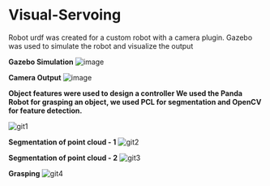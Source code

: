# Visual-Servoing
Robot urdf was created for a custom robot with a camera plugin.
Gazebo was used to simulate the robot and visualize the output

**Gazebo Simulation**
![image](https://user-images.githubusercontent.com/35029771/153646390-dc14a951-ca4a-4196-8417-dfdea353131c.png)

**Camera Output**
![image](https://user-images.githubusercontent.com/35029771/153646601-2967a395-9cc9-4877-99d9-5fddc2292963.png)

**Object features were used to design a controller
We used the Panda Robot for grasping an object, we used PCL for segmentation and OpenCV for feature detection.**

![git1](https://user-images.githubusercontent.com/35029771/177184015-fd422537-f757-4aa1-b01c-3fd240cdab43.PNG)

**Segmentation of point cloud - 1**
![git2](https://user-images.githubusercontent.com/35029771/177184033-0b06f463-427b-47c4-b60f-816857d43c66.PNG)

**Segmentation of point cloud - 2**
![git3](https://user-images.githubusercontent.com/35029771/177184059-eb39cf1e-eabe-4a00-ab4c-91c63d7ac8ff.PNG)

**Grasping**
![git4](https://user-images.githubusercontent.com/35029771/177184077-40de0493-2f48-4283-b3dc-2d0ee2a87d1b.PNG)
